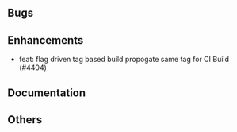 ## Bugs
## Enhancements
- feat: flag driven tag based build propogate same tag for CI Build  (#4404)
## Documentation
## Others
